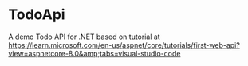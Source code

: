 # TodoApi
A demo Todo API for .NET based on tutorial at https://learn.microsoft.com/en-us/aspnet/core/tutorials/first-web-api?view=aspnetcore-8.0&amp;tabs=visual-studio-code
